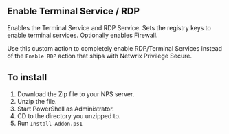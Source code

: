 ## Enable Terminal Service / RDP

Enables the Terminal Service and RDP Service.
Sets the registry keys to enable terminal services.
Optionally enables Firewall.

Use this custom action to completely enable RDP/Terminal Services instead of the `Enable RDP` action that ships with Netwrix Privilege Secure.

## To install

1. Download the Zip file to your NPS server.
2. Unzip the file.
3. Start PowerShell as Administrator.
4. CD to the directory you unzipped to.
5. Run `Install-Addon.ps1`